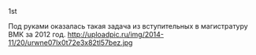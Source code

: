 1st

Под руками оказалась такая задача из вступительных в магистратуру ВМК за 2012 год.
http://uploadpic.ru/img/2014-11/20/urwne07lx0t72e3x82tl57bez.jpg

